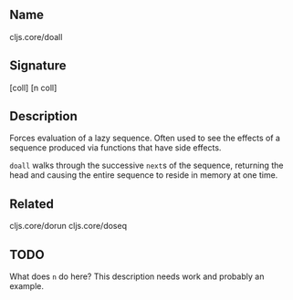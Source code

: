 ## Name
cljs.core/doall

## Signature
[coll]
[n coll]

## Description

Forces evaluation of a lazy sequence. Often used to see the effects of a
sequence produced via functions that have side effects.

`doall` walks through the successive `next`s of the sequence, returning the head
and causing the entire sequence to reside in memory at one time.

## Related
cljs.core/dorun
cljs.core/doseq

## TODO

What does `n` do here? This description needs work and probably an example.
